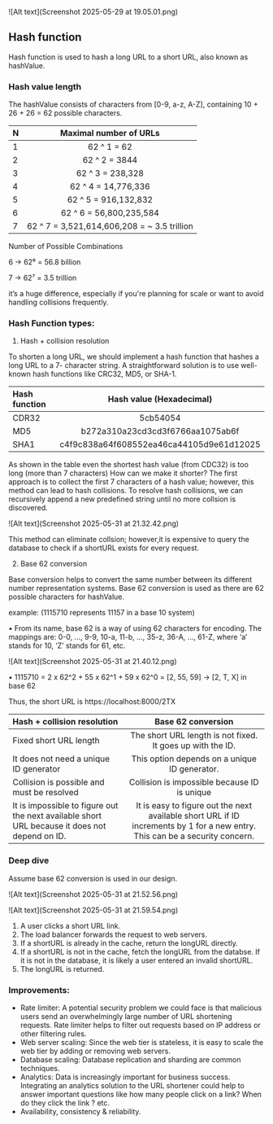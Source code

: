 ![Alt text](Screenshot 2025-05-29 at 19.05.01.png)

## Hash function
Hash function is used to hash a long URL to a short URL, also known as hashValue.

### Hash value length
The hashValue consists of characters from [0-9, a-z, A-Z], containing 10 + 26 + 26 = 62
possible characters.

| N |           Maximal number of URLs            | 
|:--|:-------------------------------------------:| 
| 1 |                 62 ^ 1 = 62                 | 
| 2 |                62 ^ 2 = 3844                |
| 3 |              62 ^ 3 = 238,328               | 
| 4 |             62 ^ 4 = 14,776,336             |
| 5 |            62 ^ 5 = 916,132,832             | 
| 6 |           62 ^ 6 = 56,800,235,584           |
| 7 | 62 ^ 7 = 3,521,614,606,208 = ~ 3.5 trillion |

Number of Possible Combinations

6 -> 62⁶ = 56.8 billion

7 -> 62⁷ = 3.5 trillion

it’s a huge difference, especially if you're planning for scale or want to avoid handling collisions frequently.

### Hash Function types:
1. Hash + collision resolution 

To shorten a long URL, we should implement a hash function that hashes a long URL to a 7-
character string. A straightforward solution is to use well-known hash functions like CRC32,
MD5, or SHA-1. 

| Hash function |                      Hash value (Hexadecimal)                      | 
|:--------------|:------------------------------------------------------------------:| 
| CDR32         |                              5cb54054                              | 
| MD5           |           b272a310a23cd3cd3f6766aa1075ab6f                         |
| SHA1          |              c4f9c838a64f608552ea46ca44105d9e61d12025              |
   
      
As shown in the table even the shortest hash value (from CDC32) is too long (more than 7 characters)
How can we make it shorter?
The first approach is to collect the first 7 characters of a hash value; however, this method can lead to hash collisions.
To resolve hash collisions, we can recursively append a new predefined string until no more collsion is discovered.

![Alt text](Screenshot 2025-05-31 at 21.32.42.png)

This method can eliminate collsion; however,it is expensive to query the database to check if a shortURL exists for every request.

2. Base 62 conversion

Base conversion helps to convert the same number between its different number representation systems. Base
62 conversion is used as there are 62 possible characters for hashValue.

example: (1115710 represents 11157 in a base 10 system)

• From its name, base 62 is a way of using 62 characters for encoding. The mappings are:
0-0, ..., 9-9, 10-a, 11-b, ..., 35-z, 36-A, ..., 61-Z, where ‘a’ stands for 10, ‘Z’ stands for 61, etc.

![Alt text](Screenshot 2025-05-31 at 21.40.12.png)

• 1115710 = 2 x 62^2 + 55 x 62^1 + 59 x 62^0 = [2, 55, 59] -> [2, T, X] in base 62

Thus, the short URL is https://localhost:8000/2TX

| Hash + collision resolution                                                                   |                                                      Base 62 conversion                                                      | 
|:----------------------------------------------------------------------------------------------|:----------------------------------------------------------------------------------------------------------------------------:| 
| Fixed short URL length                                                                        |                                  The short URL length is not fixed. It goes up with the ID.                                  | 
| It does not need a unique ID generator                                                        |                                        This option depends on a unique ID generator.                                         |
| Collision is possible and must be resolved                                                    |                                         Collision is impossible because ID is unique                                         |
| It is impossible to figure out the next available short URL because it does not depend on ID. | It is easy to figure out the next available short URL if ID increments by 1 for a new entry. This can be a security concern. |

### Deep dive

Assume base 62 conversion is used in our design.

![Alt text](Screenshot 2025-05-31 at 21.52.56.png)

![Alt text](Screenshot 2025-05-31 at 21.59.54.png)

1. A user clicks a short URL link.
2. The load balancer forwards the request to web servers.
3. If a shortURL is already in the cache, return the longURL directly.
4. If a shortURL is not in the cache, fetch the longURL from the databse. If it is not in the database, it is likely a user entered an invalid shortURL.
5. The longURL is returned.

### Improvements:
- Rate limiter: A potential security problem we could face is that malicious users send an overwhelmingly large number of URL shortening requests. 
        Rate limiter helps to filter out requests based on IP address or other filtering rules. 
- Web server scaling: Since the web tier is stateless, it is easy to scale the web tier by adding or removing web servers.
- Database scaling: Database replication and sharding are common techniques.
- Analytics: Data is increasingly important for business success. Integrating an analytics solution to the URL shortener could help to answer important questions like how many people click on a link? When do they click the link ? etc.
- Availability, consistency & reliability.


   
 